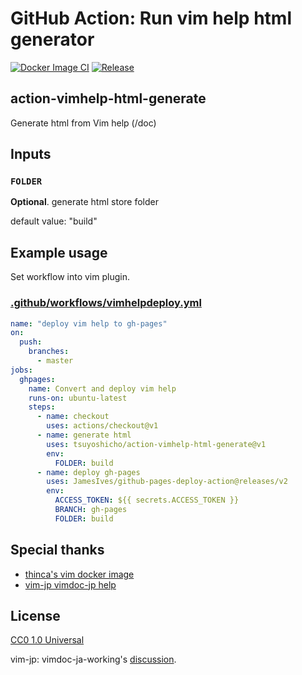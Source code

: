 # GitHub Action: Run vim help html generator

[![Docker Image CI](https://github.com/tsuyoshicho/action-vimhelp-tagname-check/workflows/Docker%20Image%20CI/badge.svg)](https://github.com/tsuyoshicho/action-vimhelp-tagname-check/actions)
[![Release](https://github.com/tsuyoshicho/action-vimhelp-tagname-check/workflows/release/badge.svg)](https://github.com/tsuyoshicho/action-vimhelp-tagname-check/releases)

## action-vimhelp-html-generate

Generate html from Vim help (/doc)

## Inputs

### `FOLDER`

**Optional**. generate html store folder

default value: "build"

## Example usage

Set workflow into vim plugin.

### [.github/workflows/vimhelpdeploy.yml](.github/workflows/vimhelpdeploy.yml)

```yml
name: "deploy vim help to gh-pages"
on:
  push:
    branches:
      - master
jobs:
  ghpages:
    name: Convert and deploy vim help
    runs-on: ubuntu-latest
    steps:
      - name: checkout
        uses: actions/checkout@v1
      - name: generate html
        uses: tsuyoshicho/action-vimhelp-html-generate@v1
        env:
          FOLDER: build
      - name: deploy gh-pages
        uses: JamesIves/github-pages-deploy-action@releases/v2
        env:
          ACCESS_TOKEN: ${{ secrets.ACCESS_TOKEN }}
          BRANCH: gh-pages
          FOLDER: build
```

## Special thanks

- [thinca's vim docker image](https://hub.docker.com/r/thinca/vim)
- [vim-jp vimdoc-jp help](https://github.com/vim-jp/vimdoc-ja)

## License

[CC0 1.0 Universal](http://creativecommons.org/publicdomain/zero/1.0/)

vim-jp: vimdoc-ja-working's [discussion](https://github.com/vim-jp/vimdoc-ja-working/issues/733).
